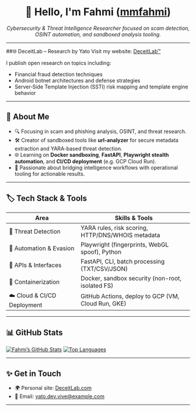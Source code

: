<!-- Banner/Header -->
<h1 align="center">👋 Hello, I'm Fahmi (<a href="https://github.com/mmfahmi">mmfahmi</a>)</h1>
<p align="center"><em>Cybersecurity & Threat Intelligence Researcher focused on scam detection, OSINT automation, and sandboxed analysis tooling.</em></p>

---

##🌐 DeceitLab – Research by Yato
Visit my website: [DeceitLab™](https://deceitlab.com/)

I publish open research on topics including:

- Financial fraud detection techniques
- Android botnet architectures and defense strategies
- Server‑Side Template Injection (SSTI) risk mapping and template engine behavior

---

## 🚀 About Me

- 🔍 Focusing in scam and phishing analysis, OSINT, and threat research.
- 🛠️ Creator of sandboxed tools like **url‑analyzer** for secure metadata extraction and YARA-based threat detection.
- 🌐 Learning on **Docker sandboxing**, **FastAPI**, **Playwright stealth automation**, and **CI/CD deployment** (e.g. GCP Cloud Run).
- 🧠 Passionate about bridging intelligence workflows with operational tooling for actionable results.

---

## 🏷️ Tech Stack & Tools

| Area                      | Skills & Tools |
|---------------------------|----------------|
| 🧪 Threat Detection        | YARA rules, risk scoring, HTTP/DNS/WHOIS metadata |
| 🤖 Automation & Evasion    | Playwright (fingerprints, WebGL spoof), Python |
| 🚀 APIs & Interfaces       | FastAPI, CLI, batch processing (TXT/CSV/JSON) |
| 🐳 Containerization        | Docker, sandbox security (non-root, isolated FS) |
| ☁️ Cloud & CI/CD Deployment| GitHub Actions, deploy to GCP (VM, Cloud Run, GKE) |

---

## 📊 GitHub Stats

[![Fahmi’s GitHub Stats](https://github-readme-stats.vercel.app/api?username=mmfahmi&show_icons=true)](https://github.com/mmfahmi)
[![Top Languages](https://github-readme-stats.vercel.app/api/top-langs/?username=mmfahmi&layout=compact)](https://github.com/mmfahmi)

---

## ✨ Get in Touch

- 🌍 Personal site: [DeceitLab.com](https://deceitlab.com)
- 📧 Email: [yato.dev.vive@example.com](mailto:yato.dev.vive@gmail.com)  

---

